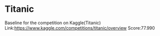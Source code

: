 # Titanic
Baseline for the competition on Kaggle(Titanic)
Link:https://www.kaggle.com/competitions/titanic/overview
Score:77.990
